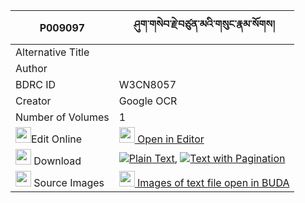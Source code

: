 |P009097|ཤུག་གསེབ་རྗེ་བཙུན་མའི་གསུང་རྣམ་སོགས། 
| --- | --- 
|Alternative Title |
|Author | 
|BDRC ID | W3CN8057
|Creator | Google OCR
|Number of Volumes| 1
|<img width="25" src="https://img.icons8.com/color/25/000000/edit-property.png">Edit Online| [<img width="25" src="https://avatars.githubusercontent.com/u/45091458?s=200&v=4"> Open in Editor](http://editor.openpecha.org/P009097)
|<img width="25" src="https://img.icons8.com/fluent/48/000000/download-2.png"/>  Download | [![](https://img.icons8.com/color/20/000000/txt.png)Plain Text](https://github.com/Openpecha/P009097/releases/download/v1/shukseb_jetsun_ma_i_sung_nam_s_plain_P009097.zip), [![](https://img.icons8.com/color/20/000000/txt.png)Text with Pagination](https://github.com/Openpecha/P009097/releases/download/v1/shukseb_jetsun_ma_i_sung_nam_s_pages_P009097.zip)
|<img width="25" src="https://img.icons8.com/plasticine/100/000000/pictures-folder.png"/>  Source Images | [<img width="25" src="https://library.bdrc.io/icons/BUDA-small.svg"> Images of text file open in BUDA](https://library.bdrc.io/show/bdr:W3CN8057)